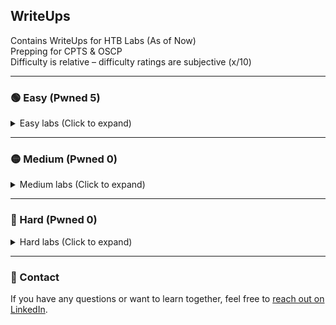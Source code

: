 ## WriteUps
Contains WriteUps for HTB Labs (As of Now)  
Prepping for CPTS & OSCP  
Difficulty is relative – difficulty ratings are subjective (x/10)

---

### 🟢 Easy (Pwned 5)  
<details>
<summary>Easy labs (Click to expand)</summary>

- Knife   – retired (2/10)  
- Sunday  – retired (3/10)  
- Keeper  – retired (1/10)  
- Bashed  – retired (1/10)  
- Beep    – retired (1/10)  
- Armageddon – retired (4/10) - Privilege Escalation time consuming, learned a lot
- Popcorn - retired (**WIP**)
- Access  – retired (**WIP**)

</details>

---

### 🟡 Medium (Pwned 0)

<details>
<summary>Medium labs (Click to expand)</summary>

*Coming soon*

</details>

---

### 🔴 Hard (Pwned 0)

<details>
<summary>Hard labs (Click to expand)</summary>

*Coming soon*

</details>

---

### 💬 Contact
If you have any questions or want to learn together, feel free to [reach out on LinkedIn](https://www.linkedin.com/in/yourprofile).

